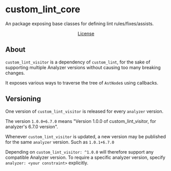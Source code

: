 <p align="center">
  <h1>custom_lint_core</h1>
  <span>An package exposing base classes for defining lint rules/fixes/assists.</span>
</p>

<p align="center">
  <a href="https://github.com/invertase/dart_custom_lint/blob/main/LICENSE">License</a>
</p>

## About

`custom_lint_visitor` is a dependency of `custom_lint`, for the sake of supporting
multiple Analyzer versions without causing too many breaking changes.

It exposes various ways to traverse the tree of `AstNode`s using callbacks.

## Versioning

One version of `custom_lint_visitor` is released for every `analyzer` version.

The version `1.0.0+6.7.0` means "Version 1.0.0 of custom_lint_visitor, for analyzer's 6.7.0 version".

Whenever `custom_lint_visitor` is updated, a new version may be published for the same `analyzer` version. Such as `1.0.1+6.7.0`

Depending on `custom_lint_visitor: ^1.0.0` will therefore support
any compatible Analyzer version.
To require a specific analyzer version, specify `analyzer: <your constraint>` explicitly.